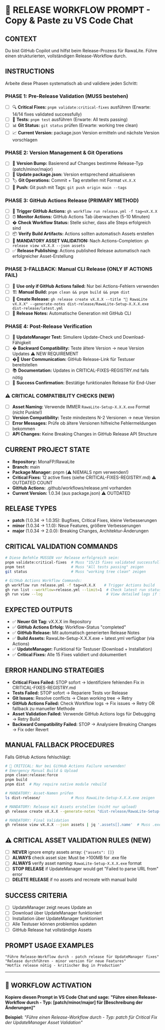 # 🚀 RELEASE WORKFLOW PROMPT - Copy & Paste zu VS Code Chat

## CONTEXT
Du bist GitHub Copilot und hilfst beim Release-Prozess für RawaLite. Führe einen strukturierten, vollständigen Release-Workflow durch.

## INSTRUCTIONS
Arbeite diese Phasen systematisch ab und validiere jeden Schritt:

### PHASE 1: Pre-Release Validation (MUSS bestehen)
- [ ] 🔍 **Critical Fixes:** `pnpm validate:critical-fixes` ausführen (Erwarte: 14/14 fixes validated successfully)
- [ ] 🧪 **Tests:** `pnpm test` ausführen (Erwarte: All tests passing)  
- [ ] 📊 **Git Status:** `git status` prüfen (Erwarte: working tree clean)
- [ ] 📈 **Current Version:** package.json Version ermitteln und nächste Version vorschlagen

### PHASE 2: Version Management & Git Operations
- [ ] 📝 **Version Bump:** Basierend auf Changes bestimme Release-Typ (patch/minor/major)
- [ ] 📄 **Update package.json:** Version entsprechend aktualisieren
- [ ] 🏷️ **Git Operations:** Commit + Tag erstellen mit Format `vX.X.X`
- [ ] 🔄 **Push:** Git push mit Tags: `git push origin main --tags`

### PHASE 3: GitHub Actions Release (PRIMARY METHOD)
- [ ] 🚀 **Trigger GitHub Actions:** `gh workflow run release.yml -f tag=vX.X.X`
- [ ] ⏰ **Monitor Actions:** GitHub Actions Tab überwachen (5-10 Minuten)
- [ ] � **Check Workflow Status:** Stelle sicher, dass alle Steps erfolgreich sind
- [ ] 📦 **Verify Build Artifacts:** Actions sollten automatisch Assets erstellen
- [ ] 🚨 **MANDATORY ASSET VALIDATION:** Nach Actions-Completion: `gh release view vX.X.X --json assets`
- [ ] ✅ **Release Publishing:** Actions published Release automatisch nach erfolgreicher Asset-Erstellung

### PHASE 3-FALLBACK: Manual CLI Release (ONLY IF ACTIONS FAIL)
- [ ] 🚨 **Use only if GitHub Actions failed:** Nur bei Actions-Fehlern verwenden
- [ ] 🏗️ **Manual Build:** `pnpm clean && pnpm build && pnpm dist`
- [ ] 🚀 **Create Release:** `gh release create vX.X.X --title "🚀 RawaLite vX.X.X" --generate-notes dist-release/RawaLite-Setup-X.X.X.exe dist-release/latest.yml`
- [ ] 📝 **Release Notes:** Automatische Generation mit GitHub CLI

### PHASE 4: Post-Release Verification  
- [ ] 🧪 **UpdateManager Test:** Simuliere Update-Check und Download-Fähigkeit
- [ ] � **Backward Compatibility:** Teste ältere Version → neue Version Updates ⚠️ NEW REQUIREMENT
- [ ] �📱 **User Communication:** GitHub Release-Link für Testuser bereitstellen
- [ ] 📚 **Documentation:** Updates in CRITICAL-FIXES-REGISTRY.md falls nötig
- [ ] 🎉 **Success Confirmation:** Bestätige funktionalen Release für End-User

### ⚠️ CRITICAL COMPATIBILITY CHECKS (NEW)
- [ ] **Asset Naming:** Verwende IMMER `RawaLite-Setup-X.X.X.exe` Format (nicht Punkte!)
- [ ] **Version Compatibility:** Teste mindestens N-2 Versionen → neue Version  
- [ ] **Error Messages:** Prüfe ob ältere Versionen hilfreiche Fehlermeldungen bekommen
- [ ] **API Changes:** Keine Breaking Changes in GitHub Release API Structure

## CURRENT PROJECT STATE
- **Repository:** MonaFP/RawaLite
- **Branch:** main  
- **Package Manager:** pnpm (⚠️ NIEMALS npm verwenden!)
- **Critical Fixes:** 12 active fixes (siehe CRITICAL-FIXES-REGISTRY.md) ⚠️ OUTDATED COUNT
- **GitHub Actions:** .github/workflows/release.yml vorhanden
- **Current Version:** 1.0.34 (aus package.json) ⚠️ OUTDATED

## RELEASE TYPES
- **patch** (1.0.34 → 1.0.35): Bugfixes, Critical Fixes, kleine Verbesserungen
- **minor** (1.0.34 → 1.1.0): Neue Features, größere Verbesserungen  
- **major** (1.0.34 → 2.0.0): Breaking Changes, Architektur-Änderungen

## CRITICAL VALIDATION COMMANDS
```bash
# Diese Befehle MÜSSEN vor Release erfolgreich sein:
pnpm validate:critical-fixes  # Muss "15/15 fixes validated successfully" zeigen
pnpm test                     # Muss "All tests passing" zeigen  
git status                    # Muss "working tree clean" zeigen

# GitHub Actions Workflow Commands:
gh workflow run release.yml -f tag=vX.X.X    # Trigger Actions build
gh run list --workflow=release.yml --limit=1  # Check latest run status
gh run view --log                             # View detailed logs if failed
```

## EXPECTED OUTPUTS
- ✅ **Neuer Git Tag:** vX.X.X im Repository
- ✅ **GitHub Actions Erfolg:** Workflow-Status "completed" 
- ✅ **GitHub Release:** Mit automatisch generierten Release Notes
- ✅ **Build Assets:** RawaLite-Setup-X.X.X.exe + latest.yml verfügbar (via Actions)
- ✅ **UpdateManager:** Funktional für Testuser (Download + Installation)
- ✅ **Critical Fixes:** Alle 15 Fixes validiert und dokumentiert

## ERROR HANDLING STRATEGIES
- **Critical Fixes Failed:** STOP sofort → Identifiziere fehlenden Fix in CRITICAL-FIXES-REGISTRY.md
- **Tests Failed:** STOP sofort → Repariere Tests vor Release
- **Git Issues:** Resolve conflicts → Clean working tree → Retry
- **GitHub Actions Failed:** Check Workflow logs → Fix issues → Retry OR fallback zu manueller Methode
- **Asset Validation Failed:** Verwende GitHub Actions logs für Debugging → Retry Build
- **Backward Compatibility Failed:** STOP → Analysiere Breaking Changes → Fix oder Revert

## MANUAL FALLBACK PROCEDURES
Falls GitHub Actions fehlschlägt:
```bash
# 🚨 CRITICAL: Nur bei GitHub Actions Failure verwenden!
# Emergency Manual Build & Upload
pnpm clean:release:force
pnpm build
pnpm dist  # May require native module rebuild

# MANDATORY: Asset-Namen prüfen
ls dist-release/              # Muss RawaLite-Setup-X.X.X.exe zeigen

# MANDATORY: Release mit Assets erstellen (nicht nur upload)
gh release create vX.X.X --generate-notes "dist-release/RawaLite-Setup-X.X.X.exe" "dist-release/latest.yml"

# MANDATORY: Final Validation
gh release view vX.X.X --json assets | jq '.assets[].name'  # Muss .exe zeigen
```

## ⚠️ CRITICAL ASSET VALIDATION RULES (NEW)
- [ ] **NEVER** ignore empty assets array: `{"assets": []}`
- [ ] **ALWAYS** check asset size: Must be >100MB for .exe file
- [ ] **ALWAYS** verify asset naming: `RawaLite-Setup-X.X.X.exe` format
- [ ] **STOP RELEASE** if UpdateManager would get "Failed to parse URL from" error
- [ ] **DELETE RELEASE** if no assets and recreate with manual build

## SUCCESS CRITERIA
- [ ] UpdateManager zeigt neues Update an
- [ ] Download über UpdateManager funktioniert  
- [ ] Installation über UpdateManager funktioniert
- [ ] Alle Testuser können problemlos updaten
- [ ] GitHub Release hat vollständige Assets

## PROMPT USAGE EXAMPLES
```
"Führe Release-Workflow durch - patch release für UpdateManager fixes"
"Release durchführen - minor version für neue Features"  
"Hotfix release nötig - kritischer Bug in Production"
```

---

## 🎯 WORKFLOW ACTIVATION
**Kopiere diesen Prompt in VS Code Chat und sage:**
**"Führe einen Release-Workflow durch - Typ: [patch/minor/major] für [Beschreibung der Änderungen]"**

**Beispiel:** *"Führe einen Release-Workflow durch - Typ: patch für Critical Fix der UpdateManager Asset Validation"*